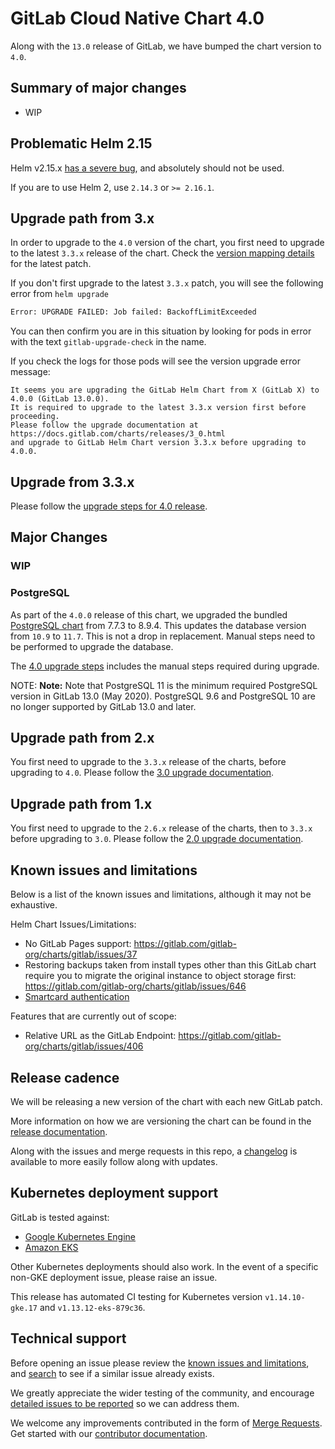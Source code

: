 # GitLab Cloud Native Chart 4.0

Along with the `13.0` release of GitLab, we have bumped the chart version to `4.0`.

## Summary of major changes

- WIP

## Problematic Helm 2.15

Helm v2.15.x [has a severe bug](https://github.com/helm/helm/issues/6767), and absolutely should not be used.

If you are to use Helm 2, use `2.14.3` or `>= 2.16.1`.

## Upgrade path from 3.x

In order to upgrade to the `4.0` version of the chart, you first need to upgrade to the latest `3.3.x`
release of the chart. Check the [version mapping details](../installation/version_mappings.md) for the latest patch.

If you don't first upgrade to the latest `3.3.x` patch, you will see the following error from `helm upgrade`

```bash
Error: UPGRADE FAILED: Job failed: BackoffLimitExceeded
```

You can then confirm you are in this situation by looking for pods in error with the text `gitlab-upgrade-check` in the name.

If you check the logs for those pods will see the version upgrade error message:

```plaintext
It seems you are upgrading the GitLab Helm Chart from X (GitLab X) to 4.0.0 (GitLab 13.0.0).
It is required to upgrade to the latest 3.3.x version first before proceeding.
Please follow the upgrade documentation at https://docs.gitlab.com/charts/releases/3_0.html
and upgrade to GitLab Helm Chart version 3.3.x before upgrading to 4.0.0.
```

## Upgrade from 3.3.x

Please follow the [upgrade steps for 4.0 release](../installation/upgrade.md).

## Major Changes

### WIP

### PostgreSQL

As part of the `4.0.0` release of this chart, we upgraded the bundled [PostgreSQL chart](https://github.com/bitnami/charts/tree/master/bitnami/postgresql)
from 7.7.3 to 8.9.4. This updates the database version from `10.9` to `11.7`. This is not a drop in replacement. Manual
steps need to be performed to upgrade the database.

The [4.0 upgrade steps](../installation/upgrade.md#upgrade-steps-for-40-release)
includes the manual steps required during upgrade.

NOTE: **Note:**
Note that PostgreSQL 11 is the minimum required PostgreSQL version in GitLab 13.0 (May 2020).
PostgreSQL 9.6 and PostgreSQL 10 are no longer supported by GitLab 13.0 and later.

## Upgrade path from 2.x

You first need to upgrade to the `3.3.x` release of the charts, before upgrading to `4.0`. Please follow the
[3.0 upgrade documentation](3_0.md).

## Upgrade path from 1.x

You first need to upgrade to the `2.6.x` release of the charts, then to `3.3.x` before upgrading to `3.0`. Please follow
the [2.0 upgrade documentation](2_0.md).

## Known issues and limitations

Below is a list of the known issues and limitations, although it may not be exhaustive.

Helm Chart Issues/Limitations:

- No GitLab Pages support: <https://gitlab.com/gitlab-org/charts/gitlab/issues/37>
- Restoring backups taken from install types other than this GitLab chart require you to migrate the original instance to object storage first: <https://gitlab.com/gitlab-org/charts/gitlab/issues/646>
- [Smartcard authentication](https://gitlab.com/gitlab-org/charts/gitlab/issues/988)

Features that are currently out of scope:

- Relative URL as the GitLab Endpoint: <https://gitlab.com/gitlab-org/charts/gitlab/issues/406>

## Release cadence

We will be releasing a new version of the chart with each new GitLab patch.

More information on how we are versioning the chart can be found in the [release documentation](../development/release.md).

Along with the issues and merge requests in this repo, a [changelog](https://gitlab.com/gitlab-org/charts/gitlab/blob/master/CHANGELOG.md) is available to more easily follow along with updates.

## Kubernetes deployment support

GitLab is tested against:

- [Google Kubernetes Engine](https://cloud.google.com/kubernetes-engine/)
- [Amazon EKS](https://aws.amazon.com/eks/)

Other Kubernetes deployments should also work. In the event of a specific non-GKE deployment issue, please raise an issue.

This release has automated CI testing for Kubernetes version `v1.14.10-gke.17` and `v1.13.12-eks-879c36`.

## Technical support

Before opening an issue please review the [known issues and limitations](#known-issues-and-limitations), and [search](https://gitlab.com/gitlab-org/charts/gitlab/issues) to see if a similar issue already exists.

We greatly appreciate the wider testing of the community, and encourage [detailed issues to be reported](https://gitlab.com/gitlab-org/charts/gitlab/issues/new) so we can address them.

We welcome any improvements contributed in the form of [Merge Requests](https://gitlab.com/gitlab-org/charts/gitlab/-/merge_requests).
Get started with our [contributor documentation](../index.md#contributing).
